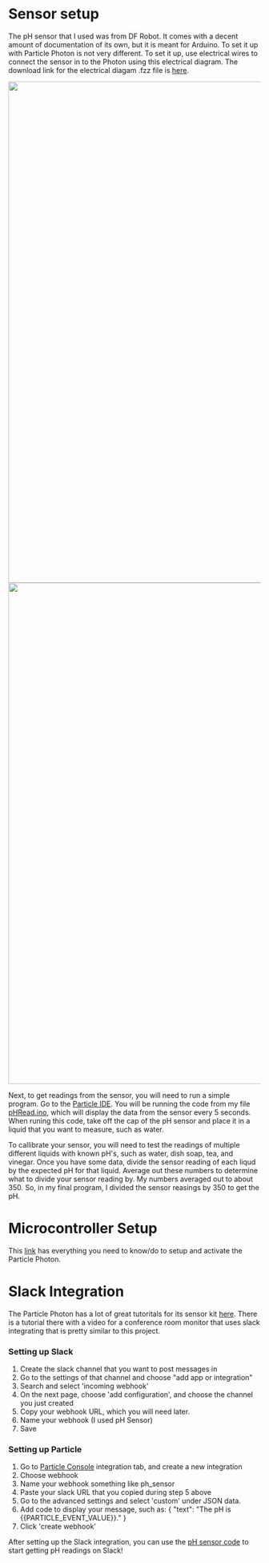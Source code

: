 # Sensor setup
The pH sensor that I used was from DF Robot. It comes with a decent amount of documentation of its own, but it is meant for Arduino. To set it up with Particle Photon is not very different. To set it up, use electrical wires to connect the sensor in to the Photon using this electrical diagram. The download link for the electrical diagam .fzz file is [here](https://github.com/malikmayank/hydroponic/blob/caitlin/phsensor_photon.fzz).

<img src="pHSensorCloseUp.png" width="1000">
<img src="pHSensor.png" width="1000">

Next, to get readings from the sensor, you will need to run a simple program. Go to the [Particle IDE](https://build.particle.io/build). You will be running the code from my file [pHRead.ino](https://github.com/malikmayank/hydroponic/blob/caitlin/pHRead.ino), which will display the data from the sensor every 5 seconds. When runing this code, take off the cap of the pH sensor and place it in a liquid that you want to measure, such as water.

To callibrate your sensor, you will need to test the readings of multiple different liquids with known pH's, such as water, dish soap, tea, and vinegar. Once you have some data, divide the sensor reading of each liqud by the expected pH for that liquid. Average out these numbers to determine what to divide your sensor reading by. My numbers averaged out to about 350. So, in my final program, I divided the sensor reasings by 350 to get the pH.



# Microcontroller Setup

This [link](https://docs.particle.io/quickstart/photon/) has everything you need to know/do to setup and activate the Particle Photon.


# Slack Integration

The Particle Photon has a lot of great tutoritals for its sensor kit [here](https://docs.particle.io/tutorials/hardware-projects/maker-kit). There is a tutorial there with a video for a conference room monitor that uses slack integrating that is pretty similar to this project.

### Setting up Slack
1. Create the slack channel that you want to post messages in
2. Go to the settings of that channel and choose "add app or integration"
3. Search and select 'incoming webhook'
4. On the next page, choose 'add configuration', and choose the channel you just created
5. Copy your webhook URL, which you will need later.
6. Name your webhook (I used pH Sensor)
7. Save

### Setting up Particle
1. Go to [Particle Console](http://console.particle.io/) integration tab, and create a new integration
2. Choose webhook
3. Name your webhook something like ph_sensor
4. Paste your slack URL that you copied during step 5 above
5. Go to the advanced settings and select 'custom' under JSON data.
6. Add code to display your message, such as:
{
    "text": "The pH is {{PARTICLE_EVENT_VALUE}}."
}
7. Click 'create webhook'

After setting up the Slack integration, you can use the [pH sensor code](https://github.com/malikmayank/hydroponic/blob/master/water-ph.ino) to start getting pH readings on Slack!
